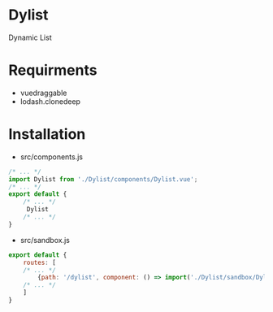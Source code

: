 # Dylist

Dynamic List

# Requirments

- vuedraggable
- lodash.clonedeep

# Installation

- src/components.js
```js
/* ... */
import Dylist from './Dylist/components/Dylist.vue';
/* ... */
export default {
    /* ... */
     Dylist
    /* ... */
}
```

- src/sandbox.js
```js
export default {
    routes: [
    /* ... */
        {path: '/dylist', component: () => import('./Dylist/sandbox/DylistSandbox.vue')},
    /* ... */
    ]
}
```
